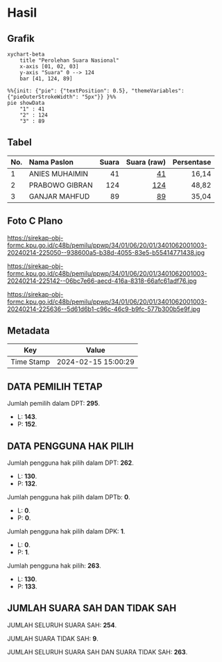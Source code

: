 # Hasil

## Grafik

```mermaid
xychart-beta
    title "Perolehan Suara Nasional"
    x-axis [01, 02, 03]
    y-axis "Suara" 0 --> 124
    bar [41, 124, 89]
```

```mermaid
%%{init: {"pie": {"textPosition": 0.5}, "themeVariables": {"pieOuterStrokeWidth": "5px"}} }%%
pie showData
    "1" : 41
    "2" : 124
    "3" : 89
```

## Tabel

| No. | Nama Paslon    | Suara | Suara (raw) | Persentase |
|:--- |:-------------- | -----:| -----------:| ----------:|
| 1   | ANIES MUHAIMIN | 41    | [41][p-1]   | 16,14      |
| 2   | PRABOWO GIBRAN | 124   | [124][p-2]  | 48,82      |
| 3   | GANJAR MAHFUD  | 89    | [89][p-3]   | 35,04      |


[p-1]: https://github.com/gigit-pemilu/pemilu-2024/blob/main/pilpres/hitung-suara/sub/34-di-yogyakarta/sub/01-kulon-progo/sub/06-sentolo/sub/2001-demangrejo/sub/003-tps/sub/paslon-1.txt
[p-2]: https://github.com/gigit-pemilu/pemilu-2024/blob/main/pilpres/hitung-suara/sub/34-di-yogyakarta/sub/01-kulon-progo/sub/06-sentolo/sub/2001-demangrejo/sub/003-tps/sub/paslon-2.txt
[p-3]: https://github.com/gigit-pemilu/pemilu-2024/blob/main/pilpres/hitung-suara/sub/34-di-yogyakarta/sub/01-kulon-progo/sub/06-sentolo/sub/2001-demangrejo/sub/003-tps/sub/paslon-3.txt

## Foto C Plano

https://sirekap-obj-formc.kpu.go.id/c48b/pemilu/ppwp/34/01/06/20/01/3401062001003-20240214-225050--938600a5-b38d-4055-83e5-b55414771438.jpg

https://sirekap-obj-formc.kpu.go.id/c48b/pemilu/ppwp/34/01/06/20/01/3401062001003-20240214-225142--06bc7e66-aecd-416a-8318-66afc61adf76.jpg

https://sirekap-obj-formc.kpu.go.id/c48b/pemilu/ppwp/34/01/06/20/01/3401062001003-20240214-225636--5d61d6b1-c96c-46c9-b9fc-577b300b5e9f.jpg


## Metadata

| Key        | Value               |
| ---------- | ------------------- |
| Time Stamp | 2024-02-15 15:00:29 |


## DATA PEMILIH TETAP

Jumlah pemilih dalam DPT: **295**.
 * L: **143**.
 * P: **152**.

## DATA PENGGUNA HAK PILIH

Jumlah pengguna hak pilih dalam DPT: **262**.
 * L: **130**.
 * P: **132**.

Jumlah pengguna hak pilih dalam DPTb: **0**.
 * L: **0**.
 * P: **0**.

Jumlah pengguna hak pilih dalam DPK: **1**.
 * L: **0**.
 * P: **1**.

Jumlah pengguna hak pilih: **263**.
 * L: **130**.
 * P: **133**.

## JUMLAH SUARA SAH DAN TIDAK SAH

JUMLAH SELURUH SUARA SAH: **254**.

JUMLAH SUARA TIDAK SAH: **9**.

JUMLAH SELURUH SUARA SAH DAN SUARA TIDAK SAH: **263**.


